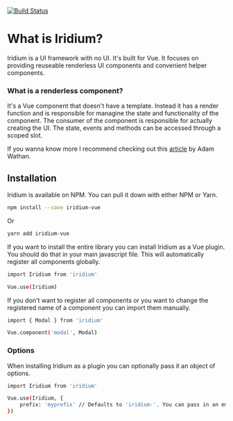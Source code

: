 [![Build Status](https://travis-ci.org/iridiumui/iridium.svg?branch=master)](https://travis-ci.org/iridiumui/iridium)

# What is Iridium?
Iridium is a UI framework with no UI. It's built for Vue. It focuses on providing reuseable renderless UI components and convenient helper components.

### What is a renderless component?
It's a Vue component that doesn't have a template. Instead it has a render function and is responsible for managine the state and functionality of the component. The consumer of the component is responsible for actually creating the UI. The state, events and methods can be accessed through a scoped slot. 

If you wanna know more I recommend checking out this [article](https://adamwathan.me/renderless-components-in-vuejs/) by Adam Wathan. 

## Installation

Iridium is available on NPM. You can pull it down with either NPM or Yarn.

```sh
npm install --save iridium-vue
```

Or

```sh
yarn add iridium-vue
```

If you want to install the entire library you can install Iridium as a Vue plugin. You should do that in your main javascript file. This will automatically register all components globally.

```sh
import Iridium from 'iridium'

Vue.use(Iridium)
```

If you don't want to register all components or you want to change the registered name of a component you can import them manually.

```sh
import { Modal } from 'iridium'

Vue.component('modal', Modal)
```

### Options
When installing Iridium as a plugin you can optionally pass it an object of options.

```sh
import Iridium from 'iridium'

Vue.use(Iridium, {
    prefix: 'myprefix' // Defaults to 'iridium-'. You can pass in an empty string to remove the prefix.
})
```
